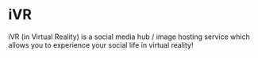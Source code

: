 # iVR
iVR (in Virtual Reality) is a social media hub / image hosting service which allows you to experience your social life in virtual reality!
